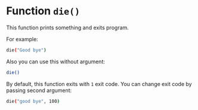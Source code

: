 # Function `die()`
This function prints something and exits program.

For example:

```bash
die("Good bye")
```

Also you can use this without argument:

```bash
die()
```

By default, this function exits with `1` exit code. You can change exit code by passing second argument:

```bash
die("good bye", 100)
```
